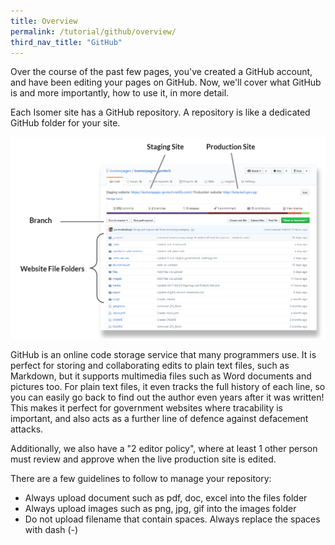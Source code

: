 ```yaml
---
title: Overview
permalink: /tutorial/github/overview/
third_nav_title: "GitHub"
---
```

Over the course of the past few pages, you've created a GitHub account, and have been editing your pages on GitHub. Now, we'll cover what GitHub is and more importantly, how to use it, in more detail.

Each Isomer site has a GitHub repository. A repository is like a dedicated GitHub folder for your site.

![Screenshot of a GitHub Isomer respository](/images/resources/github.PNG)

GitHub is an online code storage service that many programmers use. It is perfect for storing and collaborating edits to plain text files, such as Markdown, but it supports multimedia files such as Word documents and pictures too. For plain text files, it even tracks the full history of each line, so you can easily go back to find out the author even years after it was written! This makes it perfect for government websites where tracability is important, and also acts as a further line of defence against defacement attacks.

Additionally, we also have a "2 editor policy", where at least 1 other person must review and approve when the live production site is edited.

There are a few guidelines to follow to manage your repository:

* Always upload document such as pdf, doc, excel into the files folder
* Always upload images such as png, jpg, gif into the images folder
* Do not upload filename that contain spaces. Always replace the spaces with dash (-)
